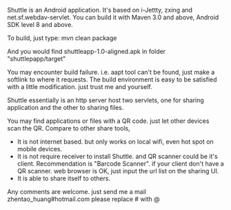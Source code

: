 Shuttle is an Android application.
It's based on i-Jettty, zxing and net.sf.webdav-servlet.
You can build it with Maven 3.0 and above, Android SDK level 8 and above.

To build, just type:
 mvn clean package

And you would find shuttleapp-1.0-aligned.apk in folder "shuttlepapp/target"

You may encounter build failure. i.e. aapt tool can't be found, just make a softlink
to where it requests. The build environment is easy to be satisfied with a little
modification. just trust me and yourself.

Shuttle essentially is an http server host two servlets, one for sharing application
and the other to sharing files.

You may find applications or files with a QR code. just let other devices scan the
QR. Compare to other share tools,  
 * It is not internet based. but only works on local wifi, even hot spot on mobile devices.
 * It is not require receiver to install Shuttle. and QR scanner could be it's client. 
 Recommendation is "Barcode Scanner". if your client don't have a QR scanner. web browser 
 is OK, just input the url list on the sharing UI.
 * It is able to share itself to others.

Any comments are welcome. just send me a mail
 zhentao_huang#hotmail.com
please replace # with @

